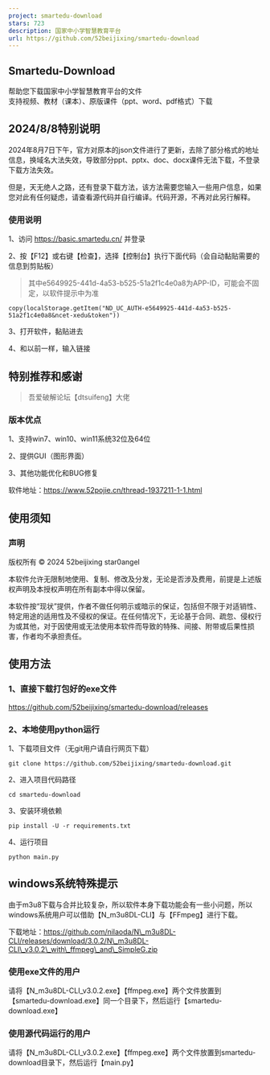 ```yaml
---
project: smartedu-download
stars: 723
description: 国家中小学智慧教育平台
url: https://github.com/52beijixing/smartedu-download
---
```


Smartedu-Download
-------------------

帮助您下载国家中小学智慧教育平台的文件  
支持视频、教材（课本）、原版课件（ppt、word、pdf格式）下载

2024/8/8特别说明
------------

2024年8月7日下午，官方对原本的json文件进行了更新，去除了部分格式的地址信息，换域名大法失效，导致部分ppt、pptx、doc、docx课件无法下载，不登录下载方法失效。

但是，天无绝人之路，还有登录下载方法，该方法需要您输入一些用户信息，如果您对此有任何疑虑，请查看源代码并自行编译。代码开源，不再对此另行解释。

### 使用说明

1、访问 https://basic.smartedu.cn/ 并登录

2、按【F12】或右键【检查】，选择【控制台】执行下面代码（会自动黏贴需要的信息到剪贴板）

> 其中e5649925-441d-4a53-b525-51a2f1c4e0a8为APP-ID，可能会不固定，以软件提示中为准

```
copy(localStorage.getItem("ND_UC_AUTH-e5649925-441d-4a53-b525-51a2f1c4e0a8&ncet-xedu&token"))
```

3、打开软件，黏贴进去

4、和以前一样，输入链接

特别推荐和感谢
-------

> 吾爱破解论坛【dtsuifeng】大佬

### 版本优点

1、支持win7、win10、win11系统32位及64位

2、提供GUI（图形界面）

3、其他功能优化和BUG修复

软件地址：https://www.52pojie.cn/thread-1937211-1-1.html

使用须知
----

### 声明

版权所有 © 2024 52beijixing star0angel

本软件允许无限制地使用、复制、修改及分发，无论是否涉及费用，前提是上述版权声明及本授权声明在所有副本中得以保留。

本软件按“现状”提供，作者不做任何明示或暗示的保证，包括但不限于对适销性、特定用途的适用性及不侵权的保证。在任何情况下，无论基于合同、疏忽、侵权行为或其他，对于因使用或无法使用本软件而导致的特殊、间接、附带或后果性损害，作者均不承担责任。

使用方法
----

### 1、直接下载打包好的exe文件

https://github.com/52beijixing/smartedu-download/releases

### 2、本地使用python运行

1、下载项目文件（无git用户请自行网页下载）

```
git clone https://github.com/52beijixing/smartedu-download.git
```

2、进入项目代码路径

```
cd smartedu-download
```

3、安装环境依赖

```
pip install -U -r requirements.txt
```

4、运行项目

```
python main.py
```

windows系统特殊提示
-------------

由于m3u8下载与合并比较复杂，所以软件本身下载功能会有一些小问题，所以windows系统用户可以借助【N\_m3u8DL-CLI】与【FFmpeg】进行下载。

下载地址：https://github.com/nilaoda/N\_m3u8DL-CLI/releases/download/3.0.2/N\_m3u8DL-CLI\_v3.0.2\_with\_ffmpeg\_and\_SimpleG.zip

### 使用exe文件的用户

请将【N\_m3u8DL-CLI\_v3.0.2.exe】【ffmpeg.exe】两个文件放置到【smartedu-download.exe】同一个目录下，然后运行【smartedu-download.exe】

### 使用源代码运行的用户

请将【N\_m3u8DL-CLI\_v3.0.2.exe】【ffmpeg.exe】两个文件放置到smartedu-download目录下，然后运行【main.py】
